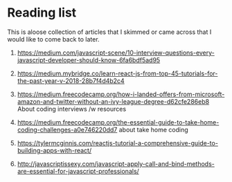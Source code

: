 # Reading list 

This is aloose collection of articles that I skimmed or came across that I would like to come back to later.

1. https://medium.com/javascript-scene/10-interview-questions-every-javascript-developer-should-know-6fa6bdf5ad95
1. https://medium.mybridge.co/learn-react-js-from-top-45-tutorials-for-the-past-year-v-2018-28b7f4d4b2c4

1.  https://medium.freecodecamp.org/how-i-landed-offers-from-microsoft-amazon-and-twitter-without-an-ivy-league-degree-d62cfe286eb8 About coding interviews /w resources

1. https://medium.freecodecamp.org/the-essential-guide-to-take-home-coding-challenges-a0e746220dd7 about take home coding
1. https://tylermcginnis.com/reactjs-tutorial-a-comprehensive-guide-to-building-apps-with-react/

1. http://javascriptissexy.com/javascript-apply-call-and-bind-methods-are-essential-for-javascript-professionals/
